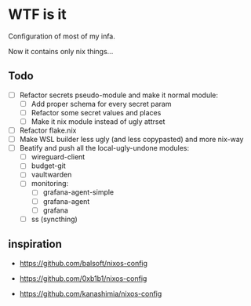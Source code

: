 # WTF is it

Configuration of most of my infa.

Now it contains only nix things...

## Todo

- [ ] Refactor secrets pseudo-module and make it normal module:
  - [ ] Add proper schema for every secret param
  - [ ] Refactor some secret values and places
  - [ ] Make it nix module instead of ugly attrset
- [ ] Refactor flake.nix
- [ ] Make WSL builder less ugly (and less copypasted) and more nix-way
- [ ] Beatify and push all the local-ugly-undone modules:
  - [ ] wireguard-client
  - [ ] budget-git
  - [ ] vaultwarden
  - [ ] monitoring:
    - [ ] grafana-agent-simple
    - [ ] grafana-agent
    - [ ] grafana
  - [ ] ss (syncthing)

## inspiration

- <https://github.com/balsoft/nixos-config>

- <https://github.com/0xb1b1/nixos-config>

- <https://github.com/kanashimia/nixos-config>
